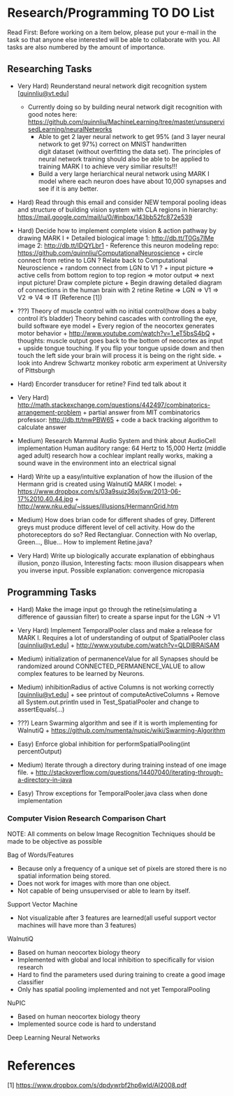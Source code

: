 Research/Programming TO DO List
===============================
Read First: Before working on a item below, please put your e-mail in the task so that anyone else interested 
will be able to collaborate with you. All tasks are also numbered by the amount of importance.

<h2>Researching Tasks</h2>

- Very Hard) Reunderstand neural network digit recognition system [quinnliu@vt.edu]
  + Currently doing so by building neural network digit recognition with good notes here:
    https://github.com/quinnliu/MachineLearning/tree/master/unsupervisedLearning/neuralNetworks
    - Able to get 2 layer neural network to get 95% (and 3 layer neural network to get 97%) correct on MNIST handwritten  
      digit dataset (without overfitting the data set). The principles of neural network training should also be able to be applied to training MARK I to achieve very similiar results!!!
    - Build a very large heriarchical neural network using MARK I model where each neuron does have about 10,000 synapses
      and see if it is any better.

- Hard) Read through this email and consider NEW temporal pooling ideas and structure of building vision system with CLA 
        regions in hierarchy: https://mail.google.com/mail/u/0/#inbox/143bb52fc872e539

- Hard) Decide how to implement complete vision & action pathway by drawing MARK I 
        + Detailed biological image 1: http://db.tt/T0Gs7lMe image 2: http://db.tt/IDQYLbr1 
          - Reference this neuron modeling repo: https://github.com/quinnliu/ComputationalNeuroscience
	          + circle connect from retine to LGN ? Relate back to Computational Neuroscience
            + random connect from LGN to V1 ? 
	      + input picture => active cells from bottom region to top region => motor output => next input picture! Draw 
          complete picture
        + Begin drawing detailed diagram of connections in the human brain with 2 retine
	        Retine => LGN => V1 => V2 => V4 => IT (Reference [1]) 

- ???) Theory of muscle control with no initial control(how does a baby control it’s bladder)
       Theory behind cascades with controlling the eye, build software eye model
       + Every region of the neocortex generates motor behavior
       + http://www.youtube.com/watch?v=1_eT5bsS4bQ
       + thoughts: muscle output goes back to the bottom of neocortex as input
       + upside tongue touching. If you flip your tongue upside down and then touch the left side your brain will process it
         is being on the right side. 
       + look into Andrew Schwartz monkey robotic arm experiment at University of Pittsburgh

- Hard) Encorder transducer for retine? Find ted talk about it

- Very Hard) http://math.stackexchange.com/questions/442497/combinatorics-arrangement-problem
             + partial answer from MIT combinatorics professor: http://db.tt/tnwPBW65
             + code a back tracking algorithm to calculate answer 

- Medium) Research Mammal Audio System and think about AudioCell implementation
          Human auditory range: 64 Hertz to 15,000 Hertz (middle aged adult) research how a cochlear implant really
          works, making a sound wave in the environment into an electrical signal

- Hard) Write up a easy/intuitive explanation of how the illusion of the Hermann grid is created
        using WalnutiQ MARK I model:
        + https://www.dropbox.com/s/03a9sujz36xj5vw/2013-06-17%2010.40.44.jpg
        + http://www.nku.edu/~issues/illusions/HermannGrid.htm

- Medium) How does brian code for different shades of grey. Different greys must produce different level of cell activity.
          How do the photoreceptors do so? Red Rectangluar. Connection with No overlap, Green..., Blue... How to implement Retine.java?

- Very Hard) Write up biologically accurate explanation of ebbinghaus illusion, ponzo illusion,
             Interesting facts: moon illusion disappears when you inverse input. Possible explanation: convergence micropasia

<h2>Programming Tasks</h2>

- Hard) Make the image input go through the retine(simulating a difference of gaussian filter) to create a sparse input for the LGN -> V1

- Very Hard) Implement TemporalPooler class and make a release for MARK I. Requires a lot of understanding of output of
             SpatialPooler class [quinnliu@vt.edu]
             + http://www.youtube.com/watch?v=QLDlBRAlSAM


- Medium) initialization of permanenceValue for all Synapses should be randomized around CONNECTED_PERMANENCE_VALUE to
          allow complex features to be learned by Neurons.

- Medium) inhibitionRadius of active Columns is not working correctly [quinnliu@vt.edu]
          + see printout of computeActiveColumns
          + Remove all System.out.println used in Test_SpatialPooler and change to assertEquals(...)

- ???) Learn Swarming algorithm and see if it is worth implementing for WalnutiQ 
       + https://github.com/numenta/nupic/wiki/Swarming-Algorithm

- Easy) Enforce global inhibition for performSpatialPooling(int percentOutput)

- Medium) Iterate through a directory during training instead of one image file. 
	        + http://stackoverflow.com/questions/14407040/iterating-through-a-directory-in-java

- Easy) Throw exceptions for TemporalPooler.java class when done implementation

<h3>Computer Vision Research Comparison Chart</h3>

NOTE: All comments on below Image Recognition Techniques should be made to be objective as possible

Bag of Words/Features
  - Because only a frequency of a unique set of pixels are stored there is no spatial information being stored.
  - Does not work for images with more than one object.
  - Not capable of being unsupervised or able to learn by itself.

Support Vector Machine
  - Not visualizable after 3 features are learned(all useful support vector machines will have more than 3 features)

WalnutiQ 
  - Based on human neocortex biology theory
  - Implemented with global and local inhibition to specifically for vision research
  - Hard to find the parameters used during training to create a good image classifier
  - Only has spatial pooling implemented and not yet TemporalPooling

NuPIC
  - Based on human neocortex biology theory
  - Implemented source code is hard to understand
  
Deep Learning Neural Networks

References
==========
[1] https://www.dropbox.com/s/dpdywrbf2hp6wld/AI2008.pdf

